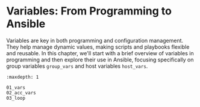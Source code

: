 # Variables: From Programming to Ansible

Variables are key in both programming and configuration management. They help manage dynamic values, making scripts and playbooks flexible and reusable. In this chapter, we'll start with a brief overview of variables in programming and then explore their use in Ansible, focusing specifically on group variables `group_vars` and host variables `host_vars`.


```{toctree}
:maxdepth: 1

01_vars
02_acc_vars
03_loop
```